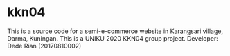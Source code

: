 # kkn04
This is a source code for a semi-e-commerce website in Karangsari village, Darma, Kuningan. This is a UNIKU 2020 KKN04 group project.  Developer: Dede Rian (20170810002)
